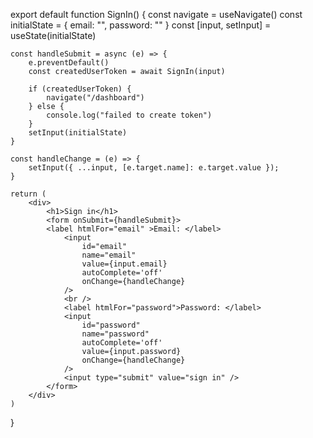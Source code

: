 export default function SignIn() {
    const navigate = useNavigate()
    const initialState = { email: "", password: "" }
    const [input, setInput] = useState(initialState)
    
    const handleSubmit = async (e) => {
        e.preventDefault()
        const createdUserToken = await SignIn(input)

        if (createdUserToken) {
            navigate("/dashboard")
        } else {
            console.log("failed to create token")
        }
        setInput(initialState)
    }

    const handleChange = (e) => {
        setInput({ ...input, [e.target.name]: e.target.value });
    }
     
    return (
        <div>
            <h1>Sign in</h1>
            <form onSubmit={handleSubmit}>
            <label htmlFor="email" >Email: </label>
                <input
                    id="email"
                    name="email"
                    value={input.email}
                    autoComplete='off'
                    onChange={handleChange}
                />
                <br />
                <label htmlFor="password">Password: </label>
                <input
                    id="password"
                    name="password"
                    autoComplete='off'
                    value={input.password}
                    onChange={handleChange}
                />
                <input type="submit" value="sign in" />
            </form>
        </div>
    )
}